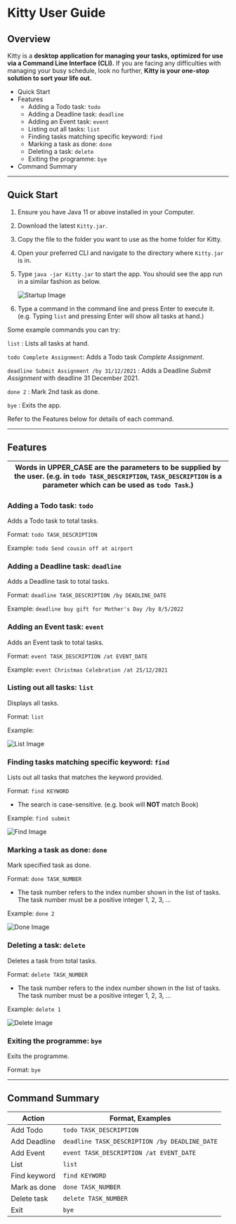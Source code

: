 # Kitty User Guide
## Overview
Kitty is a **desktop application for managing your tasks, optimized for use via a Command Line Interface (CLI).** 
If you are facing any difficulties with managing your busy schedule, look no further, **Kitty is your one-stop solution
to sort your life out.**

* Quick Start
* Features
  * Adding a Todo task: `todo`
  * Adding a Deadline task: `deadline`
  * Adding an Event task: `event`
  * Listing out all tasks: `list`
  * Finding tasks matching specific keyword: `find`
  * Marking a task as done: `done`
  * Deleting a task: `delete`
  * Exiting the programme: `bye`
* Command Summary

------------------------
## Quick Start

1. Ensure you have Java 11 or above installed in your Computer.
2. Download the latest `Kitty.jar`.
3. Copy the file to the folder you want to use as the home folder for Kitty.
4. Open your preferred CLI and navigate to the directory where `Kitty.jar` is in.
5. Type `java -jar Kitty.jar` to start the app. You should see the app run in a similar fashion as below.

   ![Startup Image](https://github.com/kengjit/ip/blob/master/data/intro.PNG?raw=true)
6. Type a command in the command line and press Enter to execute it. (e.g. Typing `list` and pressing Enter will show all tasks at hand.)

Some example commands you can try:

`list` : Lists all tasks at hand.

`todo Complete Assignment`: Adds a Todo task *Complete Assignment*.

`deadline Submit Assignment /by 31/12/2021` : Adds a Deadline *Submit Assignment* with deadline 31 December 2021.

`done 2` : Mark 2nd task as done.

`bye` : Exits the app.

Refer to the Features below for details of each command.

------------------------
## Features

|Words in UPPER_CASE are the parameters to be supplied by the user. (e.g. in `todo TASK_DESCRIPTION`, `TASK_DESCRIPTION` is a parameter which can be used as `todo Task`.)| 
|---------------------------------------------------------------------------------------------------------------------------------------------------|

### Adding a Todo task: `todo`
Adds a Todo task to total tasks.

Format: `todo TASK_DESCRIPTION`

Example: `todo Send cousin off at airport`

### Adding a Deadline task: `deadline`
Adds a Deadline task to total tasks.

Format: `deadline TASK_DESCRIPTION /by DEADLINE_DATE`

Example: `deadline buy gift for Mother's Day /by 8/5/2022
`
### Adding an Event task: `event`
Adds an Event task to total tasks.

Format: `event TASK_DESCRIPTION /at EVENT_DATE`

Example: `event Christmas Celebration /at 25/12/2021`

### Listing out all tasks: `list`
Displays all tasks.

Format: `list`

Example:

![List Image](https://github.com/kengjit/ip/blob/master/data/list.PNG?raw=true)

### Finding tasks matching specific keyword: `find`
Lists out all tasks that matches the keyword provided.

Format: `find KEYWORD`
* The search is case-sensitive. (e.g. book will **NOT** match Book)

Example: `find submit`

![Find Image](https://github.com/kengjit/ip/blob/master/data/find.PNG?raw=true)

### Marking a task as done: `done`
Mark specified task as done.

Format: `done TASK_NUMBER`
* The task number refers to the index number shown in the list of tasks. 
The task number must be a positive integer 1, 2, 3, …

Example: `done 2`

![Done Image](https://github.com/kengjit/ip/blob/master/data/done.PNG?raw=true)

### Deleting a task: `delete`
Deletes a task from total tasks.

Format: `delete TASK_NUMBER`
* The task number refers to the index number shown in the list of tasks.
  The task number must be a positive integer 1, 2, 3, …

Example: `delete 1`

![Delete Image](https://github.com/kengjit/ip/blob/master/data/delete.PNG?raw=true)

### Exiting the programme: `bye`
Exits the programme.

Format: `bye`

------------------------
## Command Summary

|Action|Format, Examples|
|---|---|
|Add Todo|`todo TASK_DESCRIPTION`| 
|Add Deadline|`deadline TASK_DESCRIPTION /by DEADLINE_DATE`|   
|Add Event|`event TASK_DESCRIPTION /at EVENT_DATE`| 
|List|`list`|
|Find keyword|`find KEYWORD`|
|Mark as done|`done TASK_NUMBER`|
|Delete task|`delete TASK_NUMBER`|
|Exit|`bye`|
